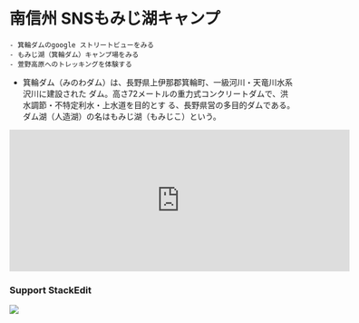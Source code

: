 # 南信州 SNSもみじ湖キャンプ 
    - 箕輪ダムのgoogle ストリートビューをみる
    - もみじ湖（箕輪ダム）キャンプ場をみる
    - 萱野高原へのトレッキングを体験する
    
- 箕輪ダム（みのわダム）は、長野県上伊那郡箕輪町、一級河川・天竜川水系沢川に建設された
ダム。高さ72メートルの重力式コンクリートダムで、洪水調節・不特定利水・上水道を目的とす
る、長野県営の多目的ダムである。ダム湖（人造湖）の名はもみじ湖（もみじこ）という。

<iframe src="https://www.google.com/maps/embed?pb=!1m18!1m12!1m3!1d428.4766306539402!2d138.03057751048883!3d35.927988769634105!2m3!1f0!2f0!3f0!3m2!1i1024!2i768!4f13.1!3m3!1m2!1s0x0%3A0xd7de6844b52b343a!2z566V6Lyq44OA44Og!5e1!3m2!1sja!2sjp!4v1492753804212" width="600" height="250" frameborder="0" style="border:0" allowfullscreen></iframe>

### Support StackEdit

[![](https://cdn.monetizejs.com/resources/button-32.png)](https://monetizejs.com/authorize?client_id=ESTHdCYOi18iLhhO&summary=true)

  [^stackedit]: [StackEdit](https://stackedit.io/) is a full-featured, open-source Markdown editor based on PageDown, the Markdown library used by Stack Overflow and the other Stack Exchange sites.


  [1]: http://math.stackexchange.com/
  [2]: http://daringfireball.net/projects/markdown/syntax "Markdown"
  [3]: https://github.com/jmcmanus/pagedown-extra "Pagedown Extra"
  [4]: http://meta.math.stackexchange.com/questions/5020/mathjax-basic-tutorial-and-quick-reference
  [5]: https://code.google.com/p/google-code-prettify/
  [6]: http://highlightjs.org/
  [7]: http://bramp.github.io/js-sequence-diagrams/
  [8]: http://adrai.github.io/flowchart.js/
